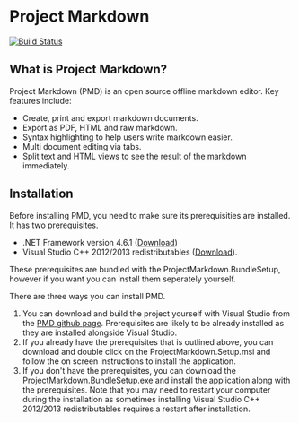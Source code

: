 # Project Markdown
[![Build Status](https://travis-ci.org/aykanatm/ProjectMarkdown.svg?branch=master)](https://travis-ci.org/aykanatm/ProjectMarkdown)

## What is Project Markdown?
Project Markdown (PMD) is an open source offline markdown editor.
Key features include:
* Create, print and export markdown documents.
* Export as PDF, HTML and raw markdown.
* Syntax highlighting to help users write markdown easier.
* Multi document editing via tabs.
* Split text and HTML views to see the result of the markdown immediately.

## Installation
Before installing PMD, you need to make sure its prerequisities are installed. It has two prerequisites.
* .NET Framework version 4.6.1 ([Download](https://www.microsoft.com/en-us/download/details.aspx?id=49982))
* Visual Studio C++ 2012/2013 redistributables ([Download](https://support.microsoft.com/en-us/help/2977003/the-latest-supported-visual-c-downloads)).

These prerequisites are bundled with the ProjectMarkdown.BundleSetup, however if you want you can install them seperately yourself.

There are three ways you can install PMD.
1. You can download and build the project yourself with Visual Studio from the [PMD github page](https://github.com/aykanatm/ProjectMarkdown). Prerequisites are likely to be already installed as they are installed alongside Visual Studio.
2. If you already have the prerequisites that is outlined above, you can download and double click on the ProjectMarkdown.Setup.msi and follow the on screen instructions to install the application.
3. If you don't have the prerequisites, you can download the ProjectMarkdown.BundleSetup.exe and install the application along with the prerequisites. Note that you may need to restart your computer during the installation as sometimes installing Visual Studio C++ 2012/2013 redistributables requires a restart after installation.

